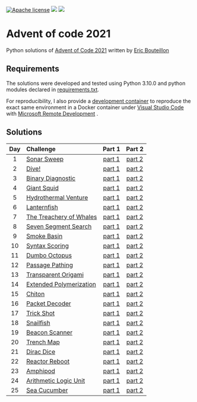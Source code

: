 [![Apache license](https://img.shields.io/badge/license-Apache-blue.svg)](LICENSE) ![](https://img.shields.io/badge/days%20completed%20📅-25%2F25-lightgreen) ![](https://img.shields.io/badge/stars%20⭐-50%2F50-yellow)

# Advent of code 2021

Python solutions of [Advent of Code 2021](https://adventofcode.com/2021) written by [Eric Bouteillon](https://github.com/ebouteillon/advent-of-code-2021)

## Requirements

The solutions were developed and tested using Python 3.10.0 and python modules declared in [requirements.txt](./requirements.txt).

For reproducibility, I also provide a [development container](./.devcontainer) to reproduce the exact same environment in a Docker container under [Visual Studio Code](https://code.visualstudio.com/download) with [Microsoft Remote Development](https://marketplace.visualstudio.com/items?itemName=ms-vscode-remote.vscode-remote-extensionpack) .

## Solutions

| Day | Challenge | Part 1 | Part 2 |
|:---:|:---|:---:|:---:|
| 1 | [Sonar Sweep](https://adventofcode.com/2021/day/1) | [part 1](./day-01/part1.py) | [part 2](./day-01/part2.py) |
| 2 | [Dive!](https://adventofcode.com/2021/day/2) | [part 1](./day-02/part1.py) | [part 2](./day-02/part2.py) |
| 3 | [Binary Diagnostic](https://adventofcode.com/2021/day/3) | [part 1](./day-03/part1.py) | [part 2](./day-03/part2.py) |
| 4 | [Giant Squid](https://adventofcode.com/2021/day/4) | [part 1](./day-04/part1.py) | [part 2](./day-04/part2.py) |
| 5 | [Hydrothermal Venture](https://adventofcode.com/2021/day/5) | [part 1](./day-05/part1.py) | [part 2](./day-05/part2.py) |
| 6 | [Lanternfish](https://adventofcode.com/2021/day/6) | [part 1](./day-06/part1.py) | [part 2](./day-06/part2.py) |
| 7 | [The Treachery of Whales](https://adventofcode.com/2021/day/7) | [part 1](./day-07/part1.py) | [part 2](./day-07/part2.py) |
| 8 | [Seven Segment Search](https://adventofcode.com/2021/day/8) | [part 1](./day-08/part1.py) | [part 2](./day-08/part2.py) |
| 9 | [Smoke Basin](https://adventofcode.com/2021/day/9) | [part 1](./day-09/part1.py) | [part 2](./day-09/part2.py) |
| 10 | [Syntax Scoring](https://adventofcode.com/2021/day/10) | [part 1](./day-10/part1.py) | [part 2](./day-10/part2.py) |
| 11 | [Dumbo Octopus](https://adventofcode.com/2021/day/11) | [part 1](./day-11/part1.py) | [part 2](./day-11/part2.py) |
| 12 | [Passage Pathing](https://adventofcode.com/2021/day/12) | [part 1](./day-12/part1.py) | [part 2](./day-12/part2.py) |
| 13 | [Transparent Origami](https://adventofcode.com/2021/day/13) | [part 1](./day-13/part1.py) | [part 2](./day-13/part2.py) |
| 14 | [Extended Polymerization](https://adventofcode.com/2021/day/14) | [part 1](./day-14/part1.py) | [part 2](./day-14/part2.py) |
| 15 | [Chiton](https://adventofcode.com/2021/day/15) | [part 1](./day-15/part1.py) | [part 2](./day-15/part2.py) |
| 16 | [Packet Decoder](https://adventofcode.com/2021/day/16) | [part 1](./day-16/part12.py) | [part 2](./day-16/part12.py) |
| 17 | [Trick Shot](https://adventofcode.com/2021/day/17) | [part 1](./day-17/part12.py) | [part 2](./day-17/part12.py) |
| 18 | [Snailfish](https://adventofcode.com/2021/day/18) | [part 1](./day-18/part12.py) | [part 2](./day-18/part12.py) |
| 19 | [Beacon Scanner](https://adventofcode.com/2021/day/19) | [part 1](./day-19/part1.py) | [part 2](./day-19/part2.py) |
| 20 | [Trench Map](https://adventofcode.com/2021/day/20) | [part 1](./day-20/part12.py) | [part 2](./day-20/part12.py) |
| 21 | [Dirac Dice](https://adventofcode.com/2021/day/21) | [part 1](./day-21/part1.py) | [part 2](./day-21/part2.py) |
| 22 | [Reactor Reboot](https://adventofcode.com/2021/day/22) | [part 1](./day-22/part1.py) | [part 2](./day-22/part2.py) |
| 23 | [Amphipod](https://adventofcode.com/2021/day/23) | [part 1](./day-23/part1.py) | [part 2](./day-23/part2.py) |
| 24 | [Arithmetic Logic Unit](https://adventofcode.com/2021/day/24) | [part 1](./day-24/part12.py) | [part 2](./day-24/part12.py) |
| 25 | [Sea Cucumber](https://adventofcode.com/2021/day/25) | [part 1](./day-25/part1.py) | [part 2](./day-25/part1.py) |
